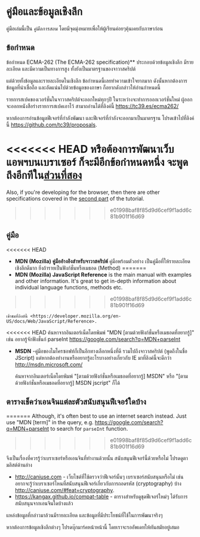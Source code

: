
# คู่มือและข้อมูลเชิงลึก

คู่มือเล่มนี้เป็น *คู่มือการสอน*  โดยมีจุดมุ่งหมายเพื่อให้ผู้เรียนค่อยๆคุ้นเคยกับภาษาก่อน

## ข้อกำหนด

ข้อกำหนด ECMA-262 (The ECMA-262 specification)** ประกอบด้วยข้อมูลเชิงลึก มีรายละเอียด และมีความเป็นทางการสูง ทั้งยังเป็นมาตรฐานของจาวาสคริปต์

แต่ด้วยทั้งข้อมูลและรายละเอียดในเชิงลึก ข้อกำหนดนี้เลยทำความเข้าใจยากมาก ดังนั้นหากต้องการข้อมูลที่น่าเชื่อถือ และอัดแน่นไปด้วยข้อมูลของภาษา ก็อยากดังกล่าวให้อ่านกำหนดนี้

รายการสเปคของเวอร์ชั่นในจาวาสคริปต์จะออกใหม่ทุกๆปี ในระหว่างจะทำการออกเวอร์ชั่นใหม่ ผู้ออกจะออกหนังสือร่างรายการสเปคเอาไว้ สามาถอ่านได้ที่ลิงค์นี้ <https://tc39.es/ecma262/>

หากต้องการอ่านข้อมูลฟีเจอร์ที่กำลังพัฒนา และฟีเจอร์ที่กำลังจะออกมาเป็นมาตรฐาน โปรดเข้าไปที่ลิงค์นี้ <https://github.com/tc39/proposals>.

<<<<<<< HEAD
หรือต้องการพัฒนาเว็บแอพฯบนเบราเซอร์ ก็จะมีอีกข้อกำหนดหนึ่ง จะพูดถึงอีกทีใน[ส่วนที่สอง](info:browser-environment)
=======
Also, if you're developing for the browser, then there are other specifications covered in the [second part](info:browser-environment) of the tutorial.
>>>>>>> e01998baf8f85d9d6cef9f1add6c81b901f16d69

## คู่มือ

<<<<<<< HEAD
- **MDN (Mozilla) คู่มืออ้างอิงสำหรับจาวาสคริปต์** คู่มือพร้อมตัวอย่าง เป็นคู่มือที่ให้รายละเอียดเชิงลึกดีมาก ยิ่งถ้ารายเป็นฟังก์ชั่นหรือเมธอด (Method)
=======
- **MDN (Mozilla) JavaScript Reference** is the main manual with examples and other information. It's great to get in-depth information about individual language functions, methods etc.
>>>>>>> e01998baf8f85d9d6cef9f1add6c81b901f16d69

    เข้าชมที่ลิงต์นี้ <https://developer.mozilla.org/en-US/docs/Web/JavaScript/Reference>.

<<<<<<< HEAD
    ค้นหาจากอินเตอร์เน็ตโดยพิมพ์ "MDN [ตามด้วยฟังก์ชั่นหรือเมธอดที่อยากรู้]" เช่น อยากรู้จักฟังชั่นก์ parseInt <https://google.com/search?q=MDN+parseInt>

- **MSDN** -คู่มือของไมโครซอฟท์ก็เป็นอีกทางเลือกหนึ่งที่ดี รวมไปถึงจาวาสคริปต์ (พูดถึงในชื่อ JScript) แต่หากต้องทำงานหรืออยากรู้อะไรบางอย่างเกี่ยวกับ IE มาที่ลิงค์นี้จะดีกว่า <http://msdn.microsoft.com/>

    ค้นหาจากอินเตอร์เน็ตโดยพิมพ์ "[ตามด้วยฟังก์ชั่นหรือเมธอดที่อยากรู้] MSDN" หรือ "[ตามด้วยฟังก์ชั่นหรือเมธอดที่อยากรู้] MSDN jscript" ก็ได้

## ตารางเช็คว่าเอนจินแต่ละตัวสนับสนุนฟีเจอร์ใดบ้าง
=======
Although, it's often best to use an internet search instead. Just use "MDN [term]" in the query, e.g. <https://google.com/search?q=MDN+parseInt> to search for `parseInt` function.
>>>>>>> e01998baf8f85d9d6cef9f1add6c81b901f16d69

จึงเป็นเรื่องที่ควรรู้ว่าเบราเซอร์หรือเอนจินที่ทำงานด้วยนั้น สนับสนุนฟีเจอร์นี้ด้วยหรือไม่ โปรดดูตามลิสต์ด้านล่าง

- <http://caniuse.com> - เว็บไซต์ที่ใช้ตรวจว่าฟีเจอร์นั้นๆ เบราเซอร์สนับสนุนหรือไม่ เช่น อยากจะรู้ว่าเบราเซอร์ไหนที่สนับสนุนฟีเจอร์เกี่ยวกับการถอดรหัส (cryptography) บ้าง <http://caniuse.com/#feat=cryptography>.
- <https://kangax.github.io/compat-table> - ตารางสำหรับดูชุดฟีเจอร์ใหม่ๆ ได้รับการสนับสนุนจากเอนจินใดบ้างแล้ว

แหล่งข้อมูลที่กล่าวมาล้วนมีรายละเอียด และข้อมูลที่มีประโยชน์ที่ใช้ในการพัฒนาจริงๆ

หากต้องการข้อมูลเชิงลึกต่างๆ โปรดบุ๊กมาร์คหน้าหน้านี้ โดยเราจะรออัพเดทให้ทันสมัยอยู่เสมอ
